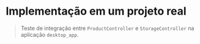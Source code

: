 # Implementação em um projeto real

> Teste de integração entre `ProductController` e `StorageController` na aplicação `desktop_app`.

